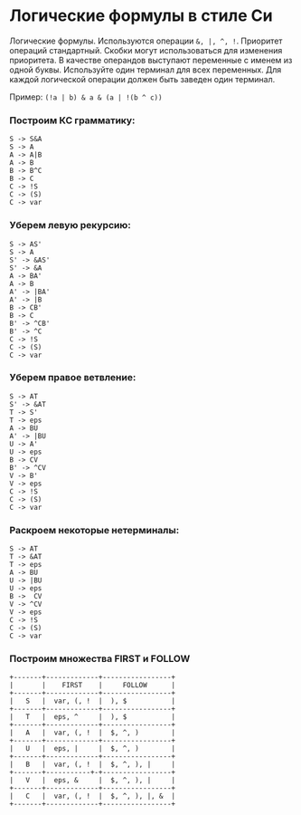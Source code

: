 # Логические формулы в стиле Си

Логические формулы. Используются операции `&, |, ^, !`. Приоритет
операций стандартный. Скобки могут использоваться для изменения
приоритета.
В качестве операндов выступают переменные с именем из одной буквы.
Используйте один терминал для всех переменных. Для каждой логической
операции должен быть заведен один терминал.

Пример: `(!a | b) & a & (a | !(b ^ c))`

### Построим КС грамматику:
```
S -> S&A
S -> A
A -> A|B
A -> B
B -> B^C
B -> C
C -> !S
C -> (S)
C -> var
```

### Уберем левую рекурсию:
```
S -> AS'
S -> A
S' -> &AS'
S' -> &A
A -> BA'
A -> B
A' -> |BA'
A' -> |B
B -> CB'
B -> C
B' -> ^CB'
B' -> ^C
C -> !S
C -> (S)
C -> var
```

### Уберем правое ветвление:
```
S -> AT
S' -> &AT
T -> S'
T -> eps
A -> BU
A' -> |BU
U -> A'
U -> eps
B -> CV
B' -> ^CV
V -> B'
V -> eps
C -> !S
C -> (S)
C -> var
```

### Раскроем некоторые нетерминалы:
```
S -> AT
T -> &AT
T -> eps
A -> BU
U -> |BU
U -> eps
B ->  CV
V -> ^CV
V -> eps
C -> !S
C -> (S)
C -> var
```

### Построим множества FIRST и FOLLOW
```
+-------+-------------+-----------------+
|       |    FIRST    |     FOLLOW      |
+-------+-------------+-----------------+
|   S   |  var, (, !  |  ), $           |
+-------+-------------+-----------------+
|   T   |  eps, ^     |  ), $           |
+-------+-------------+-----------------+
|   A   |  var, (, !  |  $, ^, )        |
+-------+-------------+-----------------+
|   U   |  eps, |     |  $, ^, )        |
+-------+-------------+-----------------+
|   B   |  var, (, !  |  $, ^, ), |     |
+-------+-----------+-+-----------------+
|   V   |  eps, &     |  $, ^, ), |     |
+-------+-------------+-----------------+
|   C   |  var, (, !  |  $, ^, ), |, &  |
+-------+-------------+-----------------+
```